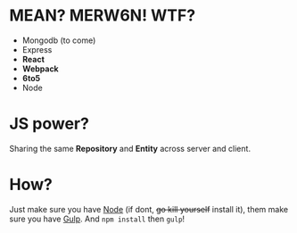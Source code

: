 # MEAN? MERW6N! WTF?

* Mongodb (to come)
* Express
* **React**
* **Webpack**
* **6to5**
* Node

# JS power?
Sharing the same **Repository** and **Entity** across server and client.

# How?
Just make sure you have [Node](http://nodejs.org/) (if dont, ~~go kill yourself~~ install it), them make sure you have [Gulp](http://gulpjs.com/).
And `npm install` then `gulp`!
